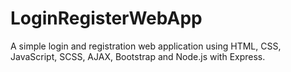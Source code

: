 # LoginRegisterWebApp
A simple login and registration web application using HTML, CSS, JavaScript, SCSS, AJAX, Bootstrap and Node.js with Express.
